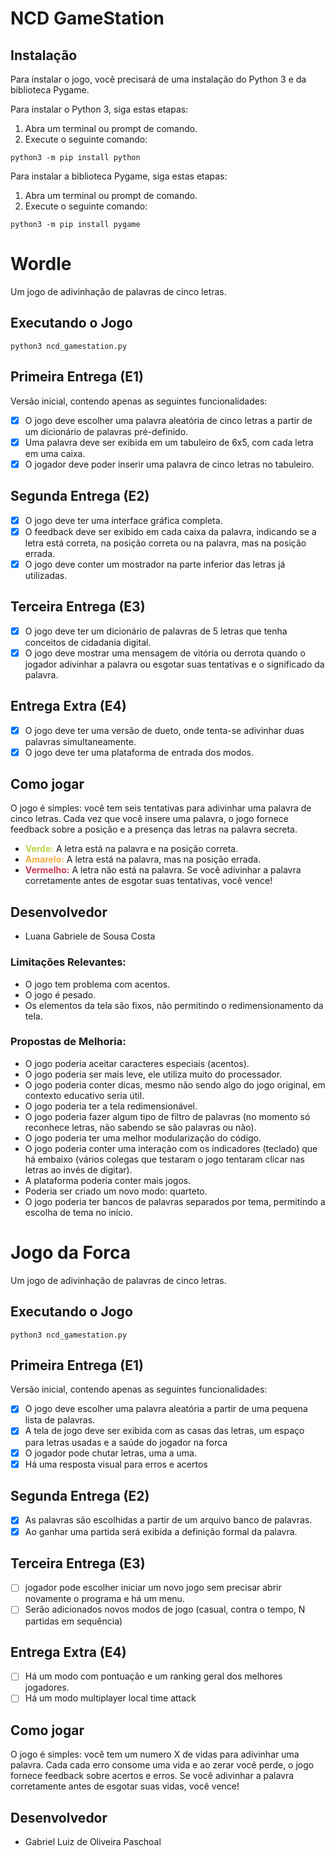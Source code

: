 # NCD GameStation

## Instalação

Para instalar o jogo, você precisará de uma instalação do Python 3 e da biblioteca Pygame.

Para instalar o Python 3, siga estas etapas:

1. Abra um terminal ou prompt de comando.
2. Execute o seguinte comando:

```python3 -m pip install python```


Para instalar a biblioteca Pygame, siga estas etapas:

1. Abra um terminal ou prompt de comando.
2. Execute o seguinte comando:

```python3 -m pip install pygame```

# Wordle
Um jogo de adivinhação de palavras de cinco letras.

## Executando o Jogo
```python3 ncd_gamestation.py```

## Primeira Entrega (E1)
Versão inicial, contendo apenas as seguintes funcionalidades:
- [x] O jogo deve escolher uma palavra aleatória de cinco letras a partir de um dicionário de palavras pré-definido.
- [x] Uma palavra deve ser exibida em um tabuleiro de 6x5, com cada letra em uma caixa.
- [x] O jogador deve poder inserir uma palavra de cinco letras no tabuleiro.

## Segunda Entrega (E2)
- [x] O jogo deve ter uma interface gráfica completa.
- [x] O feedback deve ser exibido em cada caixa da palavra, indicando se a letra está correta, na posição correta ou na palavra, mas na posição errada.
- [x] O jogo deve conter um mostrador na parte inferior das letras já utilizadas.

## Terceira Entrega (E3)
- [x] O jogo deve ter um dicionário de palavras de 5 letras que tenha conceitos de cidadania digital.
- [x] O jogo deve mostrar uma mensagem de vitória ou derrota quando o jogador adivinhar a palavra ou esgotar suas tentativas e o significado da palavra.

## Entrega Extra (E4)
- [x] O jogo deve ter uma versão de dueto, onde tenta-se adivinhar duas palavras simultaneamente.
- [x] O jogo deve ter uma plataforma de entrada dos modos.

## Como jogar
O jogo é simples: você tem seis tentativas para adivinhar uma palavra de cinco letras. Cada vez que você insere uma palavra, o jogo fornece feedback sobre a posição e a presença das letras na palavra secreta.

- <b style="color: #bcd246">Verde:</b> A letra está na palavra e na posição correta.
- <b style="color: #f4ad42">Amarelo:</b> A letra está na palavra, mas na posição errada.
- <b style="color: #c73d52">Vermelho:</b> A letra não está na palavra.
Se você adivinhar a palavra corretamente antes de esgotar suas tentativas, você vence!

## Desenvolvedor
- Luana Gabriele de Sousa Costa

### Limitações Relevantes:
- O jogo tem problema com acentos.
- O jogo é pesado.
- Os elementos da tela são fixos, não permitindo o redimensionamento da tela.

### Propostas de Melhoria:
- O jogo poderia aceitar caracteres especiais (acentos).
- O jogo poderia ser mais leve, ele utiliza muito do processador.
- O jogo poderia conter dicas, mesmo não sendo algo do jogo original, em contexto educativo seria útil.
- O jogo poderia ter a tela redimensionável.
- O jogo poderia fazer algum tipo de filtro de palavras (no momento só reconhece letras, não sabendo se são palavras ou não).
- O jogo poderia ter uma melhor modularização do código.
- O jogo poderia conter uma interação com os indicadores (teclado) que há embaixo (vários colegas que testaram o jogo tentaram clicar nas letras ao invés de digitar).
- A plataforma poderia conter mais jogos.
- Poderia ser criado um novo modo: quarteto.
- O jogo poderia ter bancos de palavras separados por tema, permitindo a escolha de tema no início.


# Jogo da Forca
Um jogo de adivinhação de palavras de cinco letras.

## Executando o Jogo
```python3 ncd_gamestation.py```

## Primeira Entrega (E1)
Versão inicial, contendo apenas as seguintes funcionalidades:
- [x] O jogo deve escolher uma palavra aleatória a partir de uma pequena lista de palavras.
- [x] A tela de jogo deve ser exibida com as casas das letras, um espaço para letras usadas e a saúde do jogador na forca
- [x] O jogador pode chutar letras, uma a uma.
- [x] Há uma resposta visual para erros e acertos

## Segunda Entrega (E2)
- [x] As palavras são escolhidas a partir de um arquivo banco de palavras.
- [x] Ao ganhar uma partida será exibida a definição formal da palavra.

## Terceira Entrega (E3)
- [ ] jogador pode escolher iniciar um novo jogo sem precisar abrir novamente o programa e há um menu.
- [ ] Serão adicionados novos modos de jogo (casual, contra o tempo, N partidas em sequência)

## Entrega Extra (E4)
- [ ] Há um modo com pontuação e um ranking geral dos melhores jogadores.
- [ ] Há um modo multiplayer local time attack

## Como jogar
O jogo é simples: você tem um numero X de vidas para adivinhar uma palavra. Cada cada erro consome uma vida e ao zerar você perde, o jogo fornece feedback sobre acertos e erros.
Se você adivinhar a palavra corretamente antes de esgotar suas vidas, você vence!

## Desenvolvedor
- Gabriel Luiz de Oliveira Paschoal

